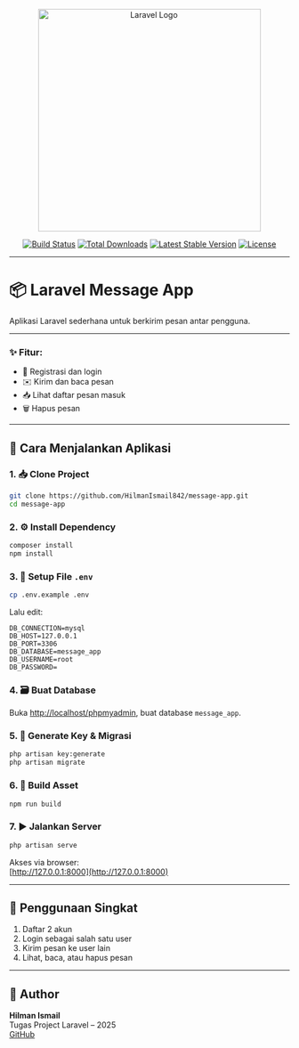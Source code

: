<p align="center">
  <a href="https://laravel.com" target="_blank">
    <img src="https://raw.githubusercontent.com/laravel/art/master/logo-lockup/5%20SVG/2%20CMYK/1%20Full%20Color/laravel-logolockup-cmyk-red.svg" width="400" alt="Laravel Logo">
  </a>
</p>

<p align="center">
  <a href="https://github.com/laravel/framework/actions"><img src="https://github.com/laravel/framework/workflows/tests/badge.svg" alt="Build Status"></a>
  <a href="https://packagist.org/packages/laravel/framework"><img src="https://img.shields.io/packagist/dt/laravel/framework" alt="Total Downloads"></a>
  <a href="https://packagist.org/packages/laravel/framework"><img src="https://img.shields.io/packagist/v/laravel/framework" alt="Latest Stable Version"></a>
  <a href="https://packagist.org/packages/laravel/framework"><img src="https://img.shields.io/packagist/l/laravel/framework" alt="License"></a>
</p>

---

# 📦 Laravel Message App

Aplikasi Laravel sederhana untuk berkirim pesan antar pengguna.

---

### ✨ Fitur:
- 🔐 Registrasi dan login
- ✉️ Kirim dan baca pesan
- 📥 Lihat daftar pesan masuk
- 🗑️ Hapus pesan

---

## 🚀 Cara Menjalankan Aplikasi

### 1. 📥 Clone Project

```bash
git clone https://github.com/HilmanIsmail842/message-app.git
cd message-app
```

### 2. ⚙️ Install Dependency

```bash
composer install
npm install
```

### 3. 📄 Setup File `.env`

```bash
cp .env.example .env
```

Lalu edit:

```env
DB_CONNECTION=mysql
DB_HOST=127.0.0.1
DB_PORT=3306
DB_DATABASE=message_app
DB_USERNAME=root
DB_PASSWORD=
```

### 4. 🗃️ Buat Database

Buka [http://localhost/phpmyadmin](http://localhost/phpmyadmin), buat database `message_app`.

### 5. 🔑 Generate Key & Migrasi

```bash
php artisan key:generate
php artisan migrate
```

### 6. 🎨 Build Asset

```bash
npm run build
```

### 7. ▶️ Jalankan Server

```bash
php artisan serve
```

Akses via browser:  
[http://127.0.0.1:8000](http://127.0.0.1:8000)

---

## 🧪 Penggunaan Singkat

1. Daftar 2 akun
2. Login sebagai salah satu user
3. Kirim pesan ke user lain
4. Lihat, baca, atau hapus pesan

---

## 👤 Author

**Hilman Ismail**  
Tugas Project Laravel – 2025  
[GitHub](https://github.com/HilmanIsmail842)
